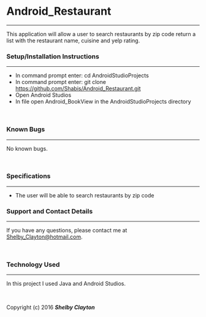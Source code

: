 # Android_Restaurant
------

This application will allow a user to search restaurants by zip code return a list with the restaurant name, cuisine and yelp rating.
<br/>

### Setup/Installation Instructions
------

* In command prompt enter: cd AndroidStudioProjects
* In command prompt enter: git clone https://github.com/Shabis/Android_Restaurant.git
* Open Android Studios
* In file open Android_BookView in the AndroidStudioProjects directory

<br/>

### Known Bugs
------

No known bugs.

<br/>

### Specifications
------

* The user will be able to search restaurants by zip code

### Support and Contact Details
------

If you have any questions, please contact me at Shelby_Clayton@hotmail.com.

<br/>

### Technology Used
------

In this project I used Java and Android Studios.

<br/>


Copyright (c) 2016 **_Shelby Clayton_**
